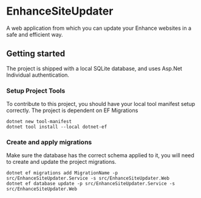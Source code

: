 # EnhanceSiteUpdater
A web application from which you can update your Enhance websites in a safe and efficient way.

## Getting started

The project is shipped with a local SQLite database, and uses Asp.Net Individual authentication.

### Setup Project Tools

To contribute to this project, you should have your local tool manifest setup correctly. The project is dependent on EF Migrations

    dotnet new tool-manifest   
    dotnet tool install --local dotnet-ef

### Create and apply migrations

Make sure the database has the correct schema applied to it, you will need to create and update the project migrations.

    dotnet ef migrations add MigrationName -p src/EnhanceSiteUpdater.Service -s src/EnhanceSiteUpdater.Web
    dotnet ef database update -p src/EnhanceSiteUpdater.Service -s src/EnhanceSiteUpdater.Web